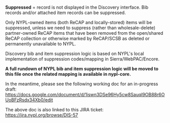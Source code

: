 **Suppressed** = record is not displayed in the Discovery interface. Bib records and/or attached item records can be suppressed.

Only NYPL-owned items (both ReCAP and locally-stored) items will be suppressed, unless we need to suppress (rather than wholesale-delete) partner-owned ReCAP items that have been removed from the open/shared ReCAP collection or otherwise marked by ReCAP/SCSB as deleted or permanently unavailable to NYPL.

Discovery bib and item suppression logic is based on NYPL's local implementation of suppression codes/mapping in Sierra/WebPAC/Encore.

**A full rundown of NYPL bib and item suppression logic will be moved to this file once the related mapping is available in nypl-core.**

In the meantime, please see the following working doc for an in-progress draft: 
https://docs.google.com/document/d/1iswn3DSe96Hy5cw8Sauql9OB88r6OUoBFzRsdx34Xb0/edit

The above doc is also linked to this JIRA ticket:
https://jira.nypl.org/browse/DIS-57

